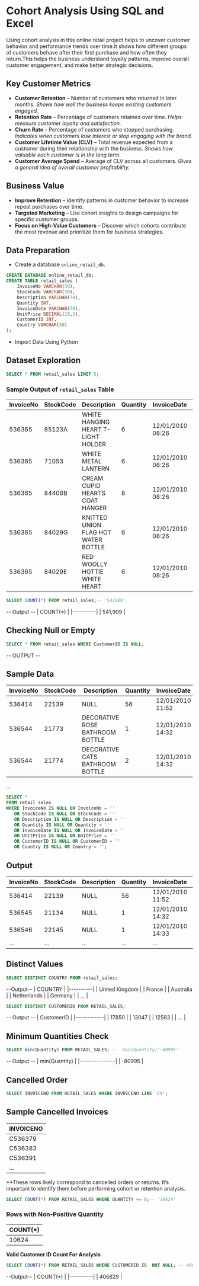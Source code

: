 # Cohort Analysis Using SQL and Excel
Using cohort analysis in this online retail project helps to uncover customer behavior and performance trends over time.It shows how different groups of customers behave after their first purchase and how often they return.This helps the business understand loyalty patterns, improve overall customer engagement, and make better strategic decisions.
## Key Customer Metrics

- **Customer Retention** – Number of customers who returned in later months. *Shows how well the business keeps existing customers engaged.*  
- **Retention Rate** – Percentage of customers retained over time. *Helps measure customer loyalty and satisfaction.*  
- **Churn Rate** – Percentage of customers who stopped purchasing. *Indicates when customers lose interest or stop engaging with the brand.*  
- **Customer Lifetime Value (CLV)** – Total revenue expected from a customer during their relationship with the business. *Shows how valuable each customer is in the long term.*  
- **Customer Average Spend** – Average of CLV across all customers. *Gives a general idea of overall customer profitability.*

## Business Value
- **Improve Retention** – Identify patterns in customer behavior to increase repeat purchases over time.  
- **Targeted Marketing** – Use cohort insights to design campaigns for specific customer groups.  
- **Focus on High-Value Customers** – Discover which cohorts contribute the most revenue and prioritize them for business strategies.
## Data Preparation

- Create a database `online_retail_db`.
```sql
CREATE DATABASE online_retail_db;
CREATE TABLE retail_sales (
    InvoiceNo VARCHAR(50),
    StockCode VARCHAR(50),
    Description VARCHAR(70),
    Quantity INT,
    InvoiceDate VARCHAR(70),
    UnitPrice DECIMAL(10,2),
    CustomerID INT,
    Country VARCHAR(50)
);
```
- Import Data Using Python
## Dataset Exploration
```sql
SELECT * FROM retail_sales LIMIT 5;
```
### Sample Output of `retail_sales` Table

| InvoiceNo | StockCode | Description | Quantity | InvoiceDate | UnitPrice | CustomerID | Country |
|-----------|-----------|-------------|---------|------------|-----------|------------|---------|
| 536365    | 85123A    | WHITE HANGING HEART T-LIGHT HOLDER | 6 | 12/01/2010 08:26 | 2.55 | 17850 | United Kingdom |
| 536365    | 71053     | WHITE METAL LANTERN | 6 | 12/01/2010 08:26 | 3.39 | 17850 | United Kingdom |
| 536365    | 84406B    | CREAM CUPID HEARTS COAT HANGER | 8 | 12/01/2010 08:26 | 2.75 | 17850 | United Kingdom |
| 536365    | 84029G    | KNITTED UNION FLAG HOT WATER BOTTLE | 6 | 12/01/2010 08:26 | 3.39 | 17850 | United Kingdom |
| 536365    | 84029E    | RED WOOLLY HOTTIE WHITE HEART | 6 | 12/01/2010 08:26 | 3.39 | 17850 | United Kingdom |
```sql  
SELECT COUNT(*) FROM retail_sales;-- '541909'
```
-- Output --
| COUNT(*) |
|----------|
| 541,909  |

## Checking Null or Empty
```sql
SELECT * FROM retail_sales WHERE CustomerID IS NULL;
```
-- OUTPUT --
## Sample Data

| InvoiceNo | StockCode | Description                        | Quantity | InvoiceDate       | UnitPrice | CustomerID | Country        |
|-----------|-----------|------------------------------------|---------|-----------------|-----------|------------|----------------|
| 536414    | 22139     | NULL                               | 56      | 12/01/2010 11:52 | 0.00      | NULL       | United Kingdom |
| 536544    | 21773     | DECORATIVE ROSE BATHROOM BOTTLE   | 1       | 12/01/2010 14:32 | 2.51      | NULL       | United Kingdom |
| 536544    | 21774     | DECORATIVE CATS BATHROOM BOTTLE  | 2       | 12/01/2010 14:32 | 2.51      | NULL       | United Kingdom |
...
```sql
SELECT *
FROM retail_sales
WHERE InvoiceNo IS NULL OR InvoiceNo = ''
   OR StockCode IS NULL OR StockCode = ''
   OR Description IS NULL OR Description = ''
   OR Quantity IS NULL OR Quantity = ''
   OR InvoiceDate IS NULL OR InvoiceDate = ''
   OR UnitPrice IS NULL OR UnitPrice = ''
   OR CustomerID IS NULL OR CustomerID = ''
   OR Country IS NULL OR Country = '';
```
## Output
| InvoiceNo | StockCode | Description | Quantity | InvoiceDate       | UnitPrice | CustomerID | Country        |
|-----------|-----------|-------------|-----------|-------------------|-----------|------------|----------------|
| 536414    | 22139     | NULL        | 56        | 12/01/2010 11:52 | 0.00      | NULL       | United Kingdom |
| 536545    | 21134     | NULL        | 1         | 12/01/2010 14:32 | 0.00      | NULL       | United Kingdom |
| 536546    | 22145     | NULL        | 1         | 12/01/2010 14:33 | 0.00      | NULL       | United Kingdom |
| …         | …         | …           | …         | …                 | …         | …          | …              |

## Distinct Values
```sql
SELECT DISTINCT COUNTRY FROM retail_sales;  
```
--Output--
| COUNTRY |
|----------|
| United Kingdom |
| France |
| Australia |
| Netherlands |
| Germany |
| ... |

```sql
SELECT DISTINCT CUSTOMERID FROM RETAIL_SALES; 
```
-- Output --
| CustomerID |
|------------|
| 17850      |
| 13047      |
| 12583      |
| ...        |
## Minimum Quantities Check
```sql
SELECT min(Quantity) FROM RETAIL_SALES; --  min(Quantity)'-80995'
```
-- Output --
| min(Quantity) |
|---------------|
| -80995        |

## Cancelled Order
```sql
SELECT INVOICENO FROM RETAIL_SALES WHERE INVOICENO LIKE 'C%';
```
## Sample Cancelled Invoices
| INVOICENO  |
|------------|
| C536379    |
| C536383    |
| C536391    |
| ...        |
**These rows likely correspond to cancelled orders or returns. It’s important to identify them before performing cohort or retention analysis.
```sql
SELECT COUNT(*) FROM RETAIL_SALES WHERE QUANTITY <= 0;-- '10624'
```
### Rows with Non-Positive Quantity

| COUNT(*) |
|----------|
| 10624    |

 **Valid Customer ID Count For Analysis**
 ```sql
SELECT COUNT(*) FROM RETAIL_SALES WHERE CUSTOMERID IS  NOT NULL; -- 406829
```
--Output--
| COUNT(*) |
|----------|
| 406829   |
